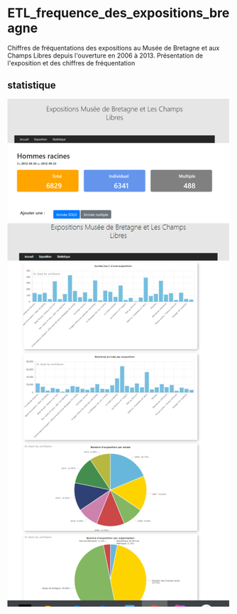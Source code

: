 # ETL_frequence_des_expositions_breagne

Chiffres de fréquentations des expositions au Musée de Bretagne et aux Champs Libres depuis l'ouverture en 2006 à 2013. Présentation de l'exposition et des chiffres de fréquentation 

## statistique 

<img src="statistique1.png" width = 500>
<img src="statistique.png" width = 500>
